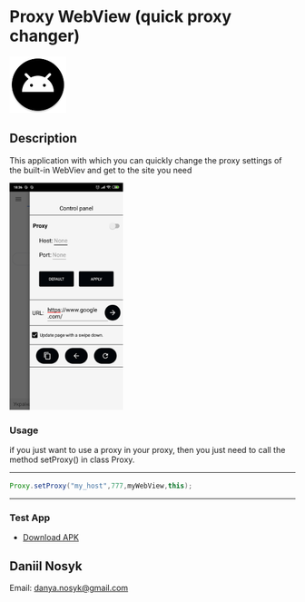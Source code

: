 
# Proxy WebView (quick proxy changer)
<p align="left">
  <img src="app/src/main/res/mipmap-xxxhdpi/ic_launcher_round.png" width="100" title="hover text">
</p>



## Description

This application with which you can quickly change the proxy settings of the built-in WebViev and get to the site you need

<p align="left">
  <img src="app/src/main/assets/Screenshot_2019-10-09-18-36-34-328_com.infnitum.universal_proxy_webview.png" width="200" title="hover text">
</p>

### Usage

if you just want to use a proxy in your proxy, then you just need to call the method 
setProxy() in class Proxy. 

---
```java
Proxy.setProxy("my_host",777,myWebView,this);

```

---

### Test App
* [Download APK](https://github.com/infinitum1984/UniversalProxyWebView/blob/master/app/src/main/assets/proxy_webview.apk) 



## Daniil Nosyk

Email: danya.nosyk@gmail.com

